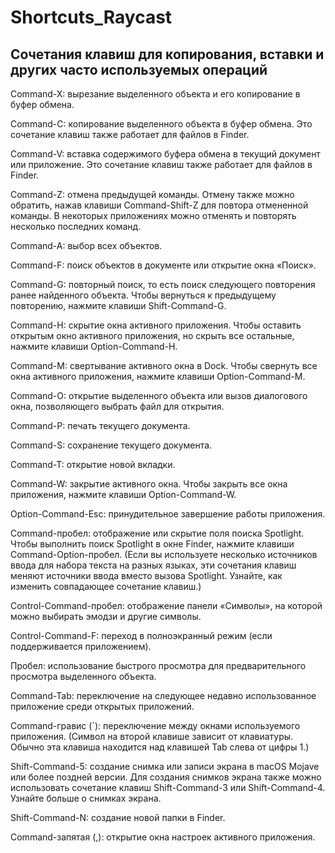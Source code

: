# Shortcuts_Raycast
## Сочетания клавиш для копирования, вставки и других часто используемых операций
Command-X: вырезание выделенного объекта и его копирование в буфер обмена.

Command-C: копирование выделенного объекта в буфер обмена. Это сочетание клавиш также работает для файлов в Finder.

Command-V: вставка содержимого буфера обмена в текущий документ или приложение. Это сочетание клавиш также работает для файлов в Finder.

Command-Z: отмена предыдущей команды. Отмену также можно обратить, нажав клавиши Command-Shift-Z для повтора отмененной команды. В некоторых приложениях можно отменять и повторять несколько последних команд.

Command-A: выбор всех объектов.

Command-F: поиск объектов в документе или открытие окна «Поиск».

Command-G: повторный поиск, то есть поиск следующего повторения ранее найденного объекта. Чтобы вернуться к предыдущему повторению, нажмите клавиши Shift-Command-G.

Command-H: скрытие окна активного приложения. Чтобы оставить открытым окно активного приложения, но скрыть все остальные, нажмите клавиши Option-Command-H.

Command-M: свертывание активного окна в Dock. Чтобы свернуть все окна активного приложения, нажмите клавиши Option-Command-M.

Command-O: открытие выделенного объекта или вызов диалогового окна, позволяющего выбрать файл для открытия.

Command-P: печать текущего документа.

Command-S: сохранение текущего документа.

Command-T: открытие новой вкладки.

Command-W: закрытие активного окна. Чтобы закрыть все окна приложения, нажмите клавиши Option-Command-W.

Option-Command-Esc: принудительное завершение работы приложения.

Command-пробел: отображение или скрытие поля поиска Spotlight. Чтобы выполнить поиск Spotlight в окне Finder, нажмите клавиши Command-Option-пробел. (Если вы используете несколько источников ввода для набора текста на разных языках, эти сочетания клавиш меняют источники ввода вместо вызова Spotlight. Узнайте, как изменить совпадающее сочетание клавиш.)

Control-Command-пробел: отображение панели «Символы», на которой можно выбирать эмодзи и другие символы.

Control-Command-F: переход в полноэкранный режим (если поддерживается приложением).

Пробел: использование быстрого просмотра для предварительного просмотра выделенного объекта.

Command-Tab: переключение на следующее недавно использованное приложение среди открытых приложений.

Command-гравис (`): переключение между окнами используемого приложения. (Символ на второй клавише зависит от клавиатуры. Обычно эта клавиша находится над клавишей Tab слева от цифры 1.)

Shift-Command-5: создание снимка или записи экрана в macOS Mojave или более поздней версии. Для создания снимков экрана также можно использовать сочетание клавиш Shift-Command-3 или Shift-Command-4. Узнайте больше о снимках экрана.

Shift-Command-N: создание новой папки в Finder.

Command-запятая (,): открытие окна настроек активного приложения.